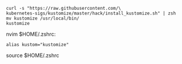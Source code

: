 ```shell
curl -s "https://raw.githubusercontent.com/\
kubernetes-sigs/kustomize/master/hack/install_kustomize.sh" | zsh
mv kustomize /usr/local/bin/
kustomize
```

nvim $HOME/.zshrc:
```vim
alias kustom="kustomize"
```

source $HOME/.zshrc
